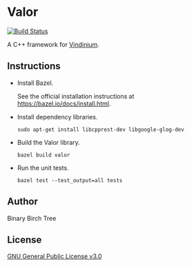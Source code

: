 Valor
=====

[![Build Status](https://travis-ci.org/binarybirchtree/valor.svg)](https://travis-ci.org/binarybirchtree/valor)

A C++ framework for [Vindinium](http://vindinium.org).

## Instructions

* Install Bazel.

  See the official installation instructions at https://bazel.io/docs/install.html.

* Install dependency libraries.

  ```Shell
  sudo apt-get install libcpprest-dev libgoogle-glog-dev
  ```

* Build the Valor library.

  ```Shell
  bazel build valor
  ```

* Run the unit tests.

  ```Shell
  bazel test --test_output=all tests
  ```

## Author

Binary Birch Tree

## License

[GNU General Public License v3.0](https://www.gnu.org/licenses/gpl-3.0.html)
